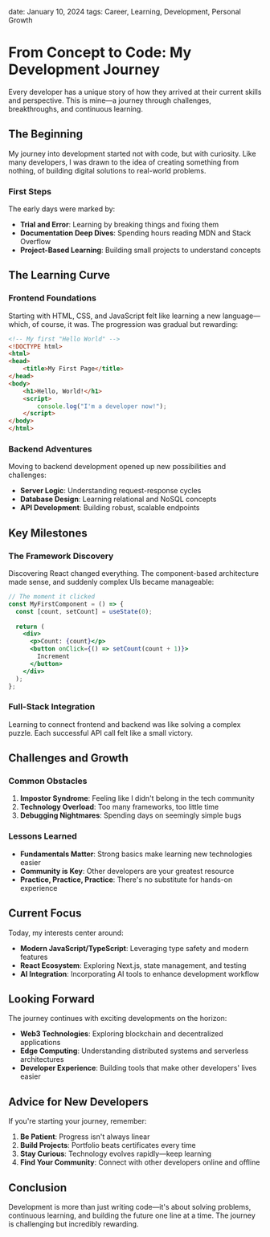 date: January 10, 2024
tags: Career, Learning, Development, Personal Growth

# From Concept to Code: My Development Journey

Every developer has a unique story of how they arrived at their current skills and perspective. This is mine—a journey through challenges, breakthroughs, and continuous learning.

## The Beginning

My journey into development started not with code, but with curiosity. Like many developers, I was drawn to the idea of creating something from nothing, of building digital solutions to real-world problems.

### First Steps

The early days were marked by:

- **Trial and Error**: Learning by breaking things and fixing them
- **Documentation Deep Dives**: Spending hours reading MDN and Stack Overflow
- **Project-Based Learning**: Building small projects to understand concepts

## The Learning Curve

### Frontend Foundations

Starting with HTML, CSS, and JavaScript felt like learning a new language—which, of course, it was. The progression was gradual but rewarding:

```html
<!-- My first "Hello World" -->
<!DOCTYPE html>
<html>
<head>
    <title>My First Page</title>
</head>
<body>
    <h1>Hello, World!</h1>
    <script>
        console.log("I'm a developer now!");
    </script>
</body>
</html>
```

### Backend Adventures

Moving to backend development opened up new possibilities and challenges:

- **Server Logic**: Understanding request-response cycles
- **Database Design**: Learning relational and NoSQL concepts
- **API Development**: Building robust, scalable endpoints

## Key Milestones

### The Framework Discovery

Discovering React changed everything. The component-based architecture made sense, and suddenly complex UIs became manageable:

```jsx
// The moment it clicked
const MyFirstComponent = () => {
  const [count, setCount] = useState(0);
  
  return (
    <div>
      <p>Count: {count}</p>
      <button onClick={() => setCount(count + 1)}>
        Increment
      </button>
    </div>
  );
};
```

### Full-Stack Integration

Learning to connect frontend and backend was like solving a complex puzzle. Each successful API call felt like a small victory.

## Challenges and Growth

### Common Obstacles

1. **Impostor Syndrome**: Feeling like I didn't belong in the tech community
2. **Technology Overload**: Too many frameworks, too little time
3. **Debugging Nightmares**: Spending days on seemingly simple bugs

### Lessons Learned

- **Fundamentals Matter**: Strong basics make learning new technologies easier
- **Community is Key**: Other developers are your greatest resource
- **Practice, Practice, Practice**: There's no substitute for hands-on experience

## Current Focus

Today, my interests center around:

- **Modern JavaScript/TypeScript**: Leveraging type safety and modern features
- **React Ecosystem**: Exploring Next.js, state management, and testing
- **AI Integration**: Incorporating AI tools to enhance development workflow

## Looking Forward

The journey continues with exciting developments on the horizon:

- **Web3 Technologies**: Exploring blockchain and decentralized applications
- **Edge Computing**: Understanding distributed systems and serverless architectures
- **Developer Experience**: Building tools that make other developers' lives easier

## Advice for New Developers

If you're starting your journey, remember:

1. **Be Patient**: Progress isn't always linear
2. **Build Projects**: Portfolio beats certificates every time
3. **Stay Curious**: Technology evolves rapidly—keep learning
4. **Find Your Community**: Connect with other developers online and offline

## Conclusion

Development is more than just writing code—it's about solving problems, continuous learning, and building the future one line at a time. The journey is challenging but incredibly rewarding. 